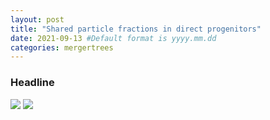 ```yaml
---
layout: post
title: "Shared particle fractions in direct progenitors"
date: 2021-09-13 #Default format is yyyy.mm.dd
categories: mergertrees
---
```


### Headline

<img src="{{ site.baseurl }}/plots/yyyy-mm-dd_myname.png">

<img src="{{ site.baseurl }}/plots/yyyy-mm-dd_myname.pdf">
